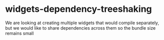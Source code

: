 # widgets-dependency-treeshaking
We are looking at creating multiple widgets that would compile separately, but we would like to share dependencies across them so the bundle size remains small
